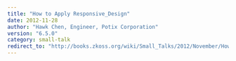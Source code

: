 ```yaml
---
title: "How to Apply Responsive_Design"
date: 2012-11-28
author: "Hawk Chen, Engineer, Potix Corporation"
version: "6.5.0"
category: small-talk
redirect_to: "http://books.zkoss.org/wiki/Small_Talks/2012/November/How_to_Apply_Responsive_Design"
---
```

